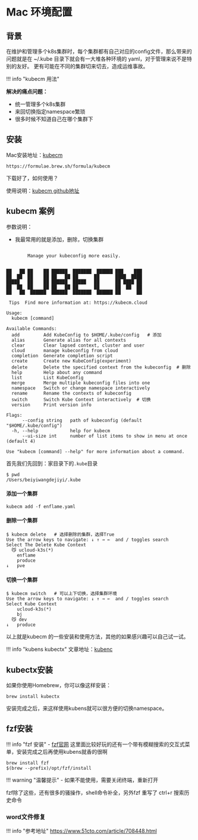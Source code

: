 # **Mac 环境配置**

## **背景**

在维护和管理多个k8s集群时，每个集群都有自己对应的config文件，那么带来的问题就是在 ~/.kube 目录下就会有一大堆各种环境的 yaml，对于管理来说不是特别的友好。
更有可能在不同的集群切来切去，造成运维事故。

!!! info "kubecm 用法"


**解决的痛点问题：**

  - 统一管理多个k8s集群
  - 来回切换指定namespace繁琐
  - 很多时候不知道自己在哪个集群下

## **安装**

Mac安装地址：[kubecm](https://formulae.brew.sh/formula/kubecm)
```shell
https://formulae.brew.sh/formula/kubecm
```

下载好了，如何使用？

使用说明：[kubecm github地址](https://github.com/sunny0826/kubecm)



## **kubecm 案例**

参数说明：

  - 我最常用的就是添加，删除，切换集群

```shell
                                                 
        Manage your kubeconfig more easily.        
                                                   

██   ██ ██    ██ ██████  ███████  ██████ ███    ███ 
██  ██  ██    ██ ██   ██ ██      ██      ████  ████ 
█████   ██    ██ ██████  █████   ██      ██ ████ ██ 
██  ██  ██    ██ ██   ██ ██      ██      ██  ██  ██ 
██   ██  ██████  ██████  ███████  ██████ ██      ██

 Tips  Find more information at: https://kubecm.cloud

Usage:
  kubecm [command]

Available Commands:
  add         Add KubeConfig to $HOME/.kube/config   # 添加
  alias       Generate alias for all contexts
  clear       Clear lapsed context, cluster and user
  cloud       manage kubeconfig from cloud
  completion  Generate completion script
  create      Create new KubeConfig(experiment)
  delete      Delete the specified context from the kubeconfig  # 删除
  help        Help about any command
  list        List KubeConfig
  merge       Merge multiple kubeconfig files into one
  namespace   Switch or change namespace interactively
  rename      Rename the contexts of kubeconfig
  switch      Switch Kube Context interactively  # 切换
  version     Print version info

Flags:
      --config string   path of kubeconfig (default "$HOME/.kube/config")
  -h, --help            help for kubecm
      --ui-size int     number of list items to show in menu at once (default 4)

Use "kubecm [command] --help" for more information about a command.
```


首先我们先回到：家目录下的`.kube`目录

```shell
$ pwd
/Users/beiyiwangdejiyi/.kube
```
#### **添加一个集群**

```shell
kubecm add -f enflame.yaml
```

#### **删除一个集群**

```shell
$ kubecm delete   # 选择删除的集群，选择True
Use the arrow keys to navigate: ↓ ↑ → ←  and / toggles search
Select The Delete Kube Context
  😼 ucloud-k3s(*)
    enflame
    produce
↓   pve
```
#### **切换一个集群**
```shell
$ kubecm switch   # 可以上下切换，选择集群环境
Use the arrow keys to navigate: ↓ ↑ → ←  and / toggles search
Select Kube Context
    ucloud-k3s(*)
    bj
  😼 dev
↓   produce
```

以上就是kubecm 的一些安装和使用方法，其他的如果感兴趣可以自己试一试。



!!! info "kubens kubectx"
文章地址：[kubenc](https://github.com/ahmetb/kubectx)


## **kubectx安装**
如果你使用Homebrew，你可以像这样安装：
```shell
brew install kubectx
```
安装完成之后，来这样使用kubens就可以很方便的切换namespace。


## **fzf安装**

!!! info "fzf 安装"
    - [fzf官网](https://github.com/junegunn/fzf#fuzzy-completion-for-bash-and-zsh)
这里面比较好玩的还有一个带有模糊搜索的交互式菜单，安装完成之后再使用kubens就香的很啊

```shell
brew install fzf
$(brew --prefix)/opt/fzf/install
```
!!! warning "温馨提示"
    - 如果不能使用，需要关闭终端，重新打开

fzf除了这些，还有很多的骚操作，shell命令补全，另外fzf 重写了 ctrl+r 搜索历史命令




### word文件修复
!!! info "参考地址"
    https://www.51cto.com/article/708448.html